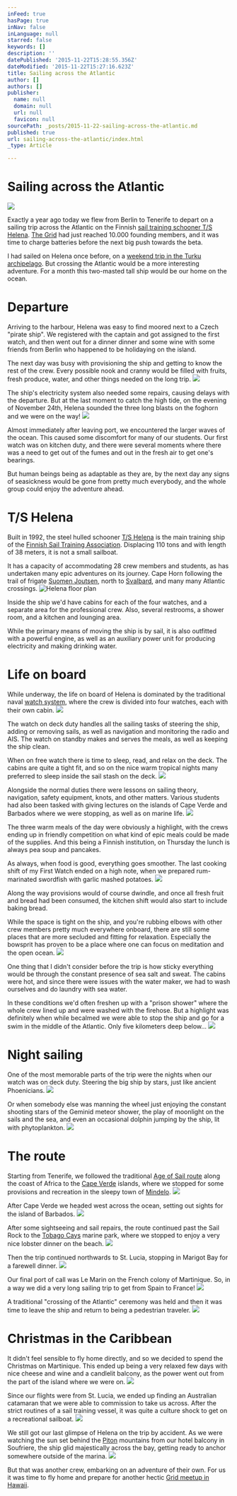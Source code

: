```yaml
---
inFeed: true
hasPage: true
inNav: false
inLanguage: null
starred: false
keywords: []
description: ''
datePublished: '2015-11-22T15:28:55.356Z'
dateModified: '2015-11-22T15:27:16.623Z'
title: Sailing across the Atlantic
author: []
authors: []
publisher:
  name: null
  domain: null
  url: null
  favicon: null
sourcePath: _posts/2015-11-22-sailing-across-the-atlantic.md
published: true
url: sailing-across-the-atlantic/index.html
_type: Article

---
```

# Sailing across the Atlantic
![](https://the-grid-user-content.s3-us-west-2.amazonaws.com/128058d2-2942-47d7-b397-5093b7f220ea.png)

Exactly a year ago today we flew from Berlin to Tenerife to depart on a sailing trip across the Atlantic on the Finnish [sail training schooner T/S Helena][0]. [The Grid][1] had just reached 10.000 founding members, and it was time to charge batteries before the next big push towards the beta.

I had sailed on Helena once before, on a [weekend trip in the Turku archipelago][2]. But crossing the Atlantic would be a more interesting adventure. For a month this two-masted tall ship would be our home on the ocean.

# Departure

Arriving to the harbour, Helena was easy to find moored next to a Czech "pirate ship". We registered with the captain and got assigned to the first watch, and then went out for a dinner dinner and some wine with some friends from Berlin who happened to be holidaying on the island.

The next day was busy with provisioning the ship and getting to know the rest of the crew. Every possible nook and cranny would be filled with fruits, fresh produce, water, and other things needed on the long trip.
![](https://the-grid-user-content.s3-us-west-2.amazonaws.com/cec8e3d8-f6af-4762-bdad-75a6457cfb8d.JPG)

The ship's electricity system also needed some repairs, causing delays with the departure. But at the last moment to catch the high tide, on the evening of November 24th, Helena sounded the three long blasts on the foghorn and we were on the way!
![](https://the-grid-user-content.s3-us-west-2.amazonaws.com/e52b9293-bd19-4b63-bd3c-6c0c3d8a78e5.JPG)

Almost immediately after leaving port, we encountered the larger waves of the ocean. This caused some discomfort for many of our students. Our first watch was on kitchen duty, and there were several moments where there was a need to get out of the fumes and out in the fresh air to get one's bearings.

But human beings being as adaptable as they are, by the next day any signs of seasickness would be gone from pretty much everybody, and the whole group could enjoy the adventure ahead.

# T/S Helena

Built in 1992, the steel hulled schooner [T/S Helena][3] is the main training ship of the [Finnish Sail Training Association][0]. Displacing 110 tons and with length of 38 meters, it is not a small sailboat.

It has a capacity of accommodating 28 crew members and students, as has undertaken many epic adventures on its journey. Cape Horn following the trail of frigate [Suomen Joutsen][4], north to [Svalbard][5], and many many Atlantic crossings.
![Helena floor plan](https://the-grid-user-content.s3-us-west-2.amazonaws.com/69747099-3c93-44bc-9091-fc9ae8841229.JPG)

Inside the ship we'd have cabins for each of the four watches, and a separate area for the professional crew. Also, several restrooms, a shower room, and a kitchen and lounging area.

While the primary means of moving the ship is by sail, it is also outfitted with a powerful engine, as well as an auxiliary power unit for producing electricity and making drinking water.

# Life on board

While underway, the life on board of Helena is dominated by the traditional naval [watch system][6], where the crew is divided into four watches, each with their own cabin.
![](https://the-grid-user-content.s3-us-west-2.amazonaws.com/1f07bb0d-a699-405b-881d-28906140a0a2.JPG)

The watch on deck duty handles all the sailing tasks of steering the ship, adding or removing sails, as well as navigation and monitoring the radio and AIS. The watch on standby makes and serves the meals, as well as keeping the ship clean.

When on free watch there is time to sleep, read, and relax on the deck. The cabins are quite a tight fit, and so on the nice warm tropical nights many preferred to sleep inside the sail stash on the deck.
![](https://the-grid-user-content.s3-us-west-2.amazonaws.com/e1c24f11-9205-4c53-bdb3-bb65fd2ea147.JPG)

Alongside the normal duties there were lessons on sailing theory, navigation, safety equipment, knots, and other matters. Various students had also been tasked with giving lectures on the islands of Cape Verde and Barbados where we were stopping, as well as on marine life.
![](https://the-grid-user-content.s3-us-west-2.amazonaws.com/19478b2f-a619-4ae9-aa4a-4bd46b9deb0e.JPG)

The three warm meals of the day were obviously a highlight, with the crews ending up in friendly competition on what kind of epic meals could be made of the supplies. And this being a Finnish institution, on Thursday the lunch is always pea soup and pancakes.

As always, when food is good, everything goes smoother. The last cooking shift of my First Watch ended on a high note, when we prepared rum-marinated swordfish with garlic mashed potatoes.
![](https://the-grid-user-content.s3-us-west-2.amazonaws.com/81fb3b7f-8b4d-4636-9286-528556cdfecf.JPG)

Along the way provisions would of course dwindle, and once all fresh fruit and bread had been consumed, the kitchen shift would also start to include baking bread.

While the space is tight on the ship, and you're rubbing elbows with other crew members pretty much everywhere onboard, there are still some places that are more secluded and fitting for relaxation. Especially the bowsprit has proven to be a place where one can focus on meditation and the open ocean.
![](https://the-grid-user-content.s3-us-west-2.amazonaws.com/dca7b572-9855-4a1f-af4b-e9b1e5f93b8b.JPG)

One thing that I didn't consider before the trip is how sticky everything would be through the constant presence of sea salt and sweat. The cabins were hot, and since there were issues with the water maker, we had to wash ourselves and do laundry with sea water.

In these conditions we'd often freshen up with a "prison shower" where the whole crew lined up and were washed with the firehose. But a highlight was definitely when while becalmed we were able to stop the ship and go for a swim in the middle of the Atlantic. Only five kilometers deep below...
![](https://the-grid-user-content.s3-us-west-2.amazonaws.com/d27ede27-4461-48ca-8c61-f94544cd53cd.jpg)

# Night sailing

One of the most memorable parts of the trip were the nights when our watch was on deck duty. Steering the big ship by stars, just like ancient Phoenicians.
![](https://the-grid-user-content.s3-us-west-2.amazonaws.com/f384b5fb-c5fd-4df2-8b56-bb3f2b1b2e56.JPG)

Or when somebody else was manning the wheel just enjoying the constant shooting stars of the Geminid meteor shower, the play of moonlight on the sails and the sea, and even an occasional dolphin jumping by the ship, lit with phytoplankton.
![](https://the-grid-user-content.s3-us-west-2.amazonaws.com/9811e48d-5d3b-4507-b701-a944c83429f5.JPG)

# The route

Starting from Tenerife, we followed the traditional [Age of Sail route][7] along the coast of Africa to the [Cape Verde][8] islands, where we stopped for some provisions and recreation in the sleepy town of [Mindelo][9].
![](https://the-grid-user-content.s3-us-west-2.amazonaws.com/2da5bfa8-83b7-416b-9521-f8598ef54ae0.JPG)

After Cape Verde we headed west across the ocean, setting out sights for the island of Barbados.
![](https://the-grid-user-content.s3-us-west-2.amazonaws.com/b99afb95-7ae3-4e15-b551-6969df9d904c.JPG)

After some sightseeing and sail repairs, the route continued past the Sail Rock to the [Tobago Cays][10] marine park, where we stopped to enjoy a very nice lobster dinner on the beach.
![](https://the-grid-user-content.s3-us-west-2.amazonaws.com/17dbdc74-9d40-49b8-9109-dbbbee2516e5.JPG)

Then the trip continued northwards to St. Lucia, stopping in Marigot Bay for a farewell dinner.
![](https://the-grid-user-content.s3-us-west-2.amazonaws.com/77ced796-9a65-4d74-8a47-cdcda1f1214b.jpg)

Our final port of call was Le Marin on the French colony of Martinique. So, in a way we did a very long sailing trip to get from Spain to France!
![](https://the-grid-user-content.s3-us-west-2.amazonaws.com/d9e9436e-f9f4-48cd-8617-1f670a1157cd.png)

A traditional "crossing of the Atlantic" ceremony was held and then it was time to leave the ship and return to being a pedestrian traveler.
![](https://the-grid-user-content.s3-us-west-2.amazonaws.com/470d4288-6f91-418b-90d0-3ab8f98bdc00.JPG)

# Christmas in the Caribbean

It didn't feel sensible to fly home directly, and so we decided to spend the Christmas on Martinique. This ended up being a very relaxed few days with nice cheese and wine and a candlelit balcony, as the power went out from the part of the island where we were on.
![](https://the-grid-user-content.s3-us-west-2.amazonaws.com/3ca9cd92-3450-4e3e-8d2d-6ccb74f437f0.jpg)

Since our flights were from St. Lucia, we ended up finding an Australian catamaran that we were able to commission to take us across. After the strict routines of a sail training vessel, it was quite a culture shock to get on a recreational sailboat.
![](https://the-grid-user-content.s3-us-west-2.amazonaws.com/eb0fe42c-aff9-41d8-9ba9-54a5be61e43c.png)

We still got our last glimpse of Helena on the trip by accident. As we were watching the sun set behind the [Piton][11] mountains from our hotel balcony in Soufriere, the ship glid majestically across the bay, getting ready to anchor somewhere outside of the marina.
![](https://the-grid-user-content.s3-us-west-2.amazonaws.com/483e3069-2a7a-47fe-abf3-670f98b1fc1c.png)

But that was another crew, embarking on an adventure of their own. For us it was time to fly home and prepare for another hectic [Grid meetup in Hawaii][12].

[0]: http://www.staf.fi/
[1]: https://thegrid.io/#6
[2]: https://www.flickr.com/photos/bergie/albums/72157627151152865
[3]: https://fi.wikipedia.org/wiki/Kuunari_Helena
[4]: https://en.wikipedia.org/wiki/Suomen_Joutsen
[5]: https://en.wikipedia.org/wiki/Svalbard
[6]: https://en.wikipedia.org/wiki/Watch_system
[7]: https://en.wikipedia.org/wiki/Volta_do_mar
[8]: https://en.wikipedia.org/wiki/Cape_Verde
[9]: https://en.wikipedia.org/wiki/Mindelo
[10]: https://en.wikipedia.org/wiki/Tobago_Cays
[11]: https://en.wikipedia.org/wiki/Pitons
[12]: https://medium.com/@brianaxe/the-grid-an-unconventional-startup-b823f544449d